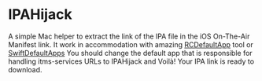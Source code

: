 # IPAHijack

A simple Mac helper to extract the link of the IPA file in the iOS On-The-Air Manifest link.
It work in accommodation with amazing [RCDefaultApp](https://www.rubicode.com/Software/RCDefaultApp) tool or [SwiftDefaultApps](https://github.com/Lord-Kamina/SwiftDefaultApps/releases)
You should change the default app that is responsible for handling itms-services URLs to IPAHijack and
Voilà! Your IPA link is ready to download.
